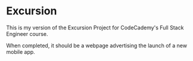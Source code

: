# Excursion

This is my version of the Excursion Project for CodeCademy's Full Stack Engineer course.

When completed, it should be a webpage advertising the launch of a new mobile app.
